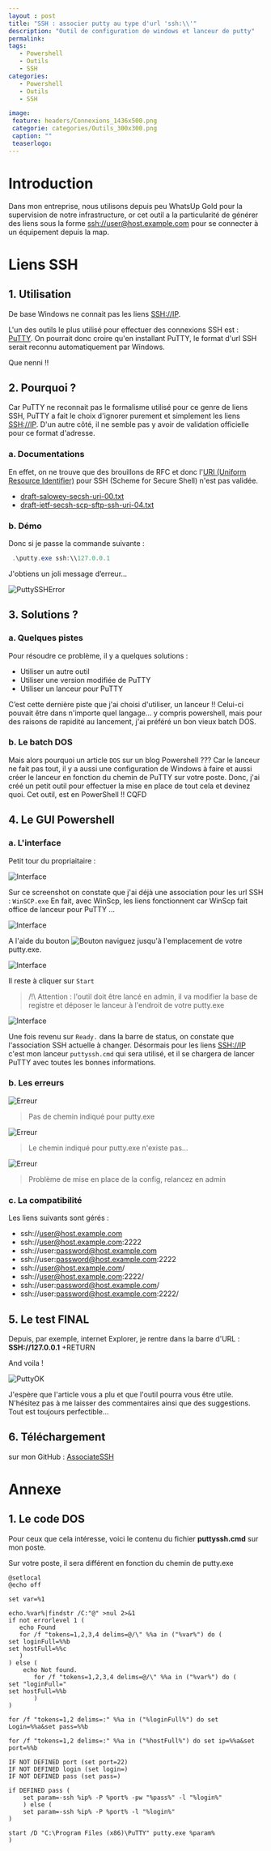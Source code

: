 ```yaml
---
layout : post
title: "SSH : associer putty au type d'url 'ssh:\\'"
description: "Outil de configuration de windows et lanceur de putty"
permalink:
tags:
   - Powershell
   - Outils
   - SSH
categories:
   - Powershell
   - Outils
   - SSH

image:
 feature: headers/Connexions_1436x500.png
 categorie: categories/Outils_300x300.png
 caption: ""
 teaserlogo:
---
```


# Introduction

Dans mon entreprise, nous utilisons depuis peu WhatsUp Gold pour la supervision de notre infrastructure, or cet outil a la particularité de générer des liens sous la forme <a href='ssh://user@host.example.com' target = '_blank'>ssh://user@host.example.com</a> pour se connecter à un équipement depuis la map.

# Liens SSH

## 1. Utilisation
De base Windows ne connait pas les liens <a href='SSH://IP' target = '_blank'>SSH://IP</a>.

L'un des outils le plus utilisé pour effectuer des connexions SSH est : <a href='https://www.putty.org/' target = '_blank'>PuTTY</a>. On pourrait donc croire qu'en installant PuTTY, le format d'url SSH serait reconnu automatiquement par Windows.

Que nenni !!

## 2. Pourquoi ?
Car PuTTY ne reconnait pas le formalisme utilisé pour ce genre de liens SSH, PuTTY a fait le choix d'ignorer purement et simplement les liens <a href='SSH:\\IP' target = '_blank'>SSH://IP</a>. 
D'un autre côté, il ne semble pas y avoir de validation officielle pour ce format d'adresse.

### a. Documentations
En effet, on ne trouve que des brouillons de RFC et donc l'<a href='https://fr.wikipedia.org/wiki/Uniform_Resource_Identifier' target = '_blank'>URI (Uniform Resource Identifier)</a> pour SSH (Scheme for Secure Shell) n'est pas validée.

- <a href='https://tools.ietf.org/html/draft-ietf-secsh-scp-sftp-ssh-uri-04' target = '_blank'>draft-salowey-secsh-uri-00.txt</a> 
- <a href='https://tools.ietf.org/id/draft-salowey-secsh-uri-00.html' target = '_blank'>draft-ietf-secsh-scp-sftp-ssh-uri-04.txt</a>

### b. Démo
Donc si je passe la commande suivante : 
```powershell
 .\putty.exe ssh:\\127.0.0.1
```
J'obtiens un joli message d’erreur...

![PuttySSHError](/images/articles/2018-05-01-AssociateSSH/ssherror.png)

## 3. Solutions ?
### a. Quelques pistes

Pour résoudre ce problème, il y a quelques solutions :
- Utiliser un autre outil
- Utiliser une version modifiée de PuTTY
- Utiliser un lanceur pour PuTTY

C’est cette dernière piste que j'ai choisi d'utiliser, un lanceur !! Celui-ci pouvait être dans n'importe quel langage... y compris powershell, mais pour des raisons de rapidité au lancement, j'ai préféré un bon vieux batch DOS.

### b. Le batch DOS

Mais alors pourquoi un article `DOS` sur un blog Powershell ??? Car le lanceur ne fait pas tout, il y a aussi une configuration de Windows à faire et aussi créer le lanceur en fonction du chemin de PuTTY sur votre poste. Donc, j'ai créé un petit outil pour effectuer la mise en place de tout cela et devinez quoi. Cet outil, est en PowerShell !! CQFD

## 4. Le GUI Powershell
### a. L'interface
Petit tour du propriaitaire :

![Interface](/images/articles/2018-05-01-AssociateSSH/OutilInterface.png)

Sur ce screenshot on constate que j'ai déjà une association pour les url SSH : `WinSCP.exe`
En fait, avec WinScp, les liens fonctionnent car WinScp fait office de lanceur pour PuTTY ...

![Interface](/images/articles/2018-05-01-AssociateSSH/OutilInterface1.png)

A l'aide du bouton ![Bouton](/images/articles/2018-05-01-AssociateSSH/OutilInterface2Bouton.png) naviguez jusqu'à l'emplacement de votre putty.exe.

![Interface](/images/articles/2018-05-01-AssociateSSH/OutilInterface2.png)

Il reste à cliquer sur `Start`

>/!\ Attention : l'outil doit être lancé en admin, il va modifier la base de registre et déposer le lanceur à l'endroit de votre putty.exe

![Interface](/images/articles/2018-05-01-AssociateSSH/OutilInterface3.png)

Une fois revenu sur `Ready.` dans la barre de status, on constate que l'association SSH actuelle à changer. Désormais pour les liens <a href='SSH://IP' target = '_blank'>SSH://IP</a> c'est mon lanceur `puttyssh.cmd` qui sera utilisé, et il se chargera de lancer PuTTY avec toutes les bonnes informations.

### b. Les erreurs
![Erreur](/images/articles/2018-05-01-AssociateSSH/OutilError2.png)

>Pas de chemin indiqué pour putty.exe

![Erreur](/images/articles/2018-05-01-AssociateSSH/OutilError3.png)

>Le chemin indiqué pour putty.exe n'existe pas...

![Erreur](/images/articles/2018-05-01-AssociateSSH/OutilError1.png)

>Problème de mise en place de la config, relancez en admin


### c. La compatibilité

Les liens suivants sont gérés :
- ssh://user@host.example.com
- ssh://user@host.example.com:2222
- ssh://user:password@host.example.com
- ssh://user:password@host.example.com:2222
- ssh://user@host.example.com/
- ssh://user@host.example.com:2222/
- ssh://user:password@host.example.com/
- ssh://user:password@host.example.com:2222/

## 5. Le test FINAL
Depuis, par exemple, internet Explorer, je rentre dans la barre d'URL : **SSH://127.0.0.1** +RETURN

And voila ! 

![PuttyOK](/images/articles/2018-05-01-AssociateSSH/PuttyOK.png)

J'espère que l'article vous a plu et que l'outil pourra vous être utile. N'hésitez pas à me laisser des commentaires ainsi que des suggestions. Tout est toujours perfectible...

## 6. Téléchargement

sur mon GitHub : <a href='https://github.com/christophekumor/AssociateSSH' target = '_blank'>AssociateSSH</a>

# Annexe
## 1. Le code DOS
Pour ceux que cela intéresse, voici le contenu du fichier **puttyssh.cmd** sur mon poste. 

Sur votre poste, il sera différent en fonction du chemin de putty.exe

```Batchfile
@setlocal
@echo off 

set var=%1

echo.%var%|findstr /C:"@" >nul 2>&1
if not errorlevel 1 (
   echo Found
   for /f "tokens=1,2,3,4 delims=@/\" %%a in ("%var%") do (
set loginFull=%%b
set hostFull=%%c
   )
) else (
    echo Not found.
       for /f "tokens=1,2,3,4 delims=@/\" %%a in ("%var%") do (
set "loginFull="
set hostFull=%%b
       )
)

for /f "tokens=1,2 delims=:" %%a in ("%loginFull%") do set Login=%%a&set pass=%%b

for /f "tokens=1,2 delims=:" %%a in ("%hostFull%") do set ip=%%a&set port=%%b

IF NOT DEFINED port (set port=22)
IF NOT DEFINED login (set login=)
IF NOT DEFINED pass (set pass=)

if DEFINED pass ( 
    set param=-ssh %ip% -P %port% -pw "%pass%" -l "%login%" 
    ) else (
    set param=-ssh %ip% -P %port% -l "%login%" 
)

start /D "C:\Program Files (x86)\PuTTY" putty.exe %param%
)
```



